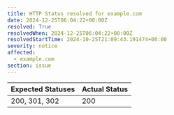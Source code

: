```yaml
---
title: HTTP Status resolved for example.com
date: 2024-12-25T06:04:22+00:00Z
resolved: True
resolvedWhen: 2024-12-25T06:04:22+00:00Z
resolvedStartTime: 2024-10-25T21:09:43.191474+00:00
severity: notice
affected:
  - example.com
section: issue
---
```


| Expected Statuses | Actual Status  |
|-------------------|----------------|
| 200, 301, 302 | 200 |
